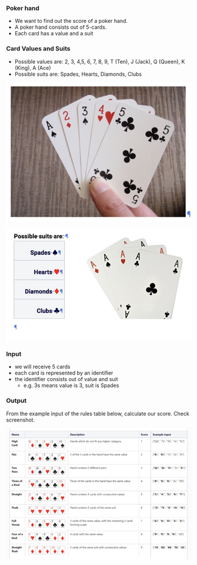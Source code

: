 ### Poker hand 

* We want to find out the score of a poker hand. 
* A poker hand consists out of 5-cards. 
* Each card has a value and a suit

### Card Values and Suits

* Possible values are: 2, 3, 4,5, 6, 7, 8, 9, T (Ten), J (Jack), Q (Queen), K (King), A (Ace)
* Possible suits are: Spades, Hearts, Diamonds, Clubs

![hand.jpg](assets/hand.jpg)

![suits.jpg](assets/suits.jpg)

### Input

* we will receive 5 cards 
* each card is represented by an identifier
* the identifier consists out of value and suit 
  * e.g. 3s means value is 3, suit is Spades

### Output

From the example input of the rules table below, calculate our score.
Check screenshot.

![rules.jpg](assets/rules.jpg)
